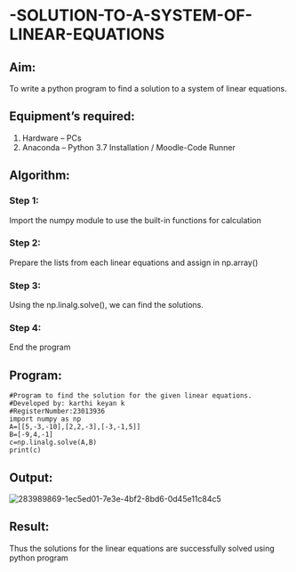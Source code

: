 # -SOLUTION-TO-A-SYSTEM-OF-LINEAR-EQUATIONS
## Aim:
To write a python program to find a solution to a system of linear equations.
## Equipment’s required:
1. 	Hardware – PCs
2. 	Anaconda – Python 3.7 Installation / Moodle-Code Runner
## Algorithm:
### Step 1: 
Import the numpy module to use the built-in functions for calculation
### Step 2: 
Prepare the lists from each linear equations and assign in np.array()
### Step 3: 
Using the np.linalg.solve(), we can find the solutions.
### Step 4: 
End the program
## Program:
```
#Program to find the solution for the given linear equations.
#Developed by: karthi keyan k
#RegisterNumber:23013936
import numpy as np
A=[[5,-3,-10],[2,2,-3],[-3,-1,5]]
B=[-9,4,-1]
c=np.linalg.solve(A,B)
print(c)
```

## Output:
![283989869-1ec5ed01-7e3e-4bf2-8bd6-0d45e11c84c5](https://github.com/Karthi051/-SOLUTION-TO-A-SYSTEM-OF-LINEAR-EQUATIONS/assets/148327224/a5cf4111-9829-42ba-9c02-ff8e1b960ce3)

## Result: 
Thus the solutions for the linear equations are successfully solved using python program

